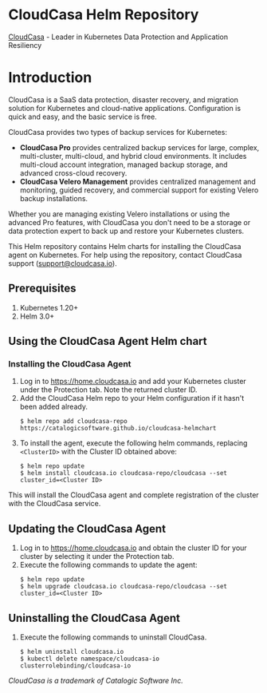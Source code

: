 # CloudCasa Helm Repository

[CloudCasa](https://cloudcasa.io) - Leader in Kubernetes Data Protection and Application Resiliency

# Introduction

CloudCasa is a SaaS data protection, disaster recovery, and migration solution for Kubernetes and cloud-native applications. Configuration is quick and easy, and the basic service is free.

CloudCasa provides two types of backup services for Kubernetes: 
* **CloudCasa Pro** provides centralized backup services for large, complex, multi-cluster, multi-cloud, and hybrid cloud environments. It includes multi-cloud account integration, managed backup storage, and advanced cross-cloud recovery.
* **CloudCasa Velero Management** provides centralized management and monitoring, guided recovery, and commercial support for existing Velero backup installations.

Whether you are managing existing Velero installations or using the advanced Pro features, with CloudCasa you don't need to be a storage or data protection expert to back up and restore your Kubernetes clusters.

This Helm repository contains Helm charts for installing the CloudCasa agent on Kubernetes.
For help using the repository, contact CloudCasa support (support@cloudcasa.io).

## Prerequisites

1. Kubernetes 1.20+
2. Helm 3.0+

## Using the CloudCasa Agent Helm chart

### Installing the CloudCasa Agent
1. Log in to https://home.cloudcasa.io and add your Kubernetes cluster under the Protection tab. Note the returned cluster ID.
2. Add the CloudCasa Helm repo to your Helm configuration if it hasn't been added already.
   ```
   $ helm repo add cloudcasa-repo https://catalogicsoftware.github.io/cloudcasa-helmchart
   ```
4. To install the agent, execute the following helm commands, replacing ```<ClusterID>``` with the Cluster ID obtained above:
    ```
    $ helm repo update
    $ helm install cloudcasa.io cloudcasa-repo/cloudcasa --set cluster_id=<Cluster ID>
    ```
This will install the CloudCasa agent and complete registration of the cluster with the CloudCasa service.

## Updating the CloudCasa Agent
1. Log in to https://home.cloudcasa.io and obtain the cluster ID for your cluster by selecting it under the Protection tab.
2. Execute the following commands to update the agent:
    ```
    $ helm repo update
    $ helm upgrade cloudcasa.io cloudcasa-repo/cloudcasa --set cluster_id=<Cluster ID>
    ```

## Uninstalling the CloudCasa Agent
1. Execute the following commands to uninstall CloudCasa.
    ```    
    $ helm uninstall cloudcasa.io
    $ kubectl delete namespace/cloudcasa-io clusterrolebinding/cloudcasa-io
    ```

*CloudCasa is a trademark of Catalogic Software Inc.*
